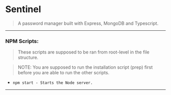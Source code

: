 # Sentinel

> A password manager built with Express, MongoDB and Typescript.

---

### NPM Scripts:

> These scripts are supposed to be ran from root-level in the file structure.

> NOTE: You are supposed to run the installation script (prep) first before you are able to run the other scripts.

- `npm start - Starts the Node server.`

---
